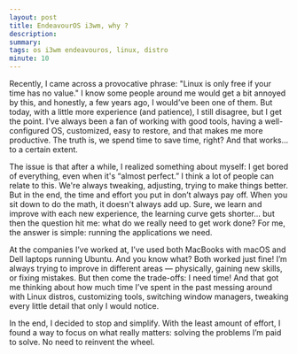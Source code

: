 ```yaml
---
layout: post
title: EndeavourOS i3wm, why ?
description: 
summary: 
tags: os i3wm endeavouros, linux, distro
minute: 10
---
```


Recently, I came across a provocative phrase: "Linux is only free if your time has no value." I know some people around me would get a bit annoyed by this, and honestly, a few years ago, I would’ve been one of them. But today, with a little more experience (and patience), I still disagree, but I get the point. I've always been a fan of working with good tools, having a well-configured OS, customized, easy to restore, and that makes me more productive. The truth is, we spend time to save time, right? And that works... to a certain extent.

The issue is that after a while, I realized something about myself: I get bored of everything, even when it's “almost perfect.” I think a lot of people can relate to this. We're always tweaking, adjusting, trying to make things better. But in the end, the time and effort you put in don’t always pay off. When you sit down to do the math, it doesn't always add up. Sure, we learn and improve with each new experience, the learning curve gets shorter... but then the question hit me: what do we really need to get work done? For me, the answer is simple: running the applications we need.

At the companies I’ve worked at, I’ve used both MacBooks with macOS and Dell laptops running Ubuntu. And you know what? Both worked just fine! I’m always trying to improve in different areas — physically, gaining new skills, or fixing mistakes. But then come the trade-offs: I need time! And that got me thinking about how much time I’ve spent in the past messing around with Linux distros, customizing tools, switching window managers, tweaking every little detail that only I would notice.

In the end, I decided to stop and simplify. With the least amount of effort, I found a way to focus on what really matters: solving the problems I’m paid to solve. No need to reinvent the wheel.
